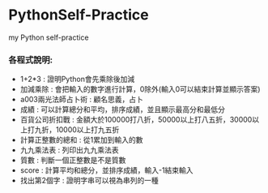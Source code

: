 # PythonSelf-Practice
my Python self-practice<br/>
### 各程式說明:
- 1+2*3 : 證明Python會先乘除後加減<br/>
- 加減乘除 : 會把輸入的數字進行計算，0除外(輸入0可以結束計算並顯示答案)<br/>
- a003兩光法師占卜術 : 顧名思義，占卜<br/>
- 成績 : 可以計算總分和平均，排序成績，並且顯示最高分和最低分<br/>
- 百貨公司折扣戰 : 金額大於100000打八折，50000以上打八五折，30000以上打九折，10000以上打九五折<br/>
- 計算正整數的總和 : 從1累加到輸入的數<br/>
- 九九乘法表 : 列印出九九乘法表<br/>
- 質數 : 判斷一個正整數是不是質數<br/>
- score : 計算平均和總分，並排序成績，輸入-1結束輸入<br/>
- 找出第2個字 : 證明字串可以視為串列的一種<br/>
